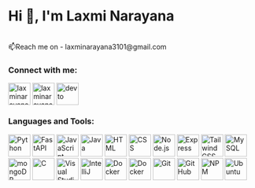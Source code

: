 <h1 align="left">Hi 👋, I'm Laxmi Narayana</h1>
<!-- <h3 align="left">A passionate engineer from India</h3> -->
<!-- <br>💻 Proficient in Java, JavaScript, Python, OOP, C, SQL.<br>🔭 I’m currently working on Web Development projects. -->
<!-- <br>🌱 I’m currently learning MERN Stack. <br> -->
<br>📫Reach me on - laxminarayana3101@gmail.com

<h3 align="left">Connect with me:</h3>
<p align="left">
<a href="https://www.linkedin.com/in/laxminarayana31/" target="_blank"><img align="center" src="https://skillicons.dev/icons?i=linkedin" alt="laxminarayana31" width="45" height="45"/></a>
<a href="https://twitter.com/Shiva_131" target="_blank"><img align="center" src="https://skillicons.dev/icons?i=twitter" alt="laxminarayana31" width="45" height="45"/></a>
<a href="https://dev.to/laxminarayana31" target="_blank"><img  align="center" src="https://skillicons.dev/icons?i=devto" alt="devto" width="45" height="45"/></a>
</p>

<h3 align="left">Languages and Tools:</h3>
<p align="left">
  <a href="https://www.python.org" target="_blank"><img  src="https://skillicons.dev/icons?i=python" alt="Python" width="45" height="45"/></a>
  <a href="https://fastapi.tiangolo.com/tutorial/" target="_blank"><img  src="https://skillicons.dev/icons?i=fastapi" alt="FastAPI" width="45" height="45"/></a>
  <a href="https://www.javascript.com" target="_blank"><img  src="https://skillicons.dev/icons?i=js" alt="JavaScript" width="45" height="45"/></a>
  <a href="https://www.java.com" target="_blank"><img src="https://skillicons.dev/icons?i=java" alt="Java" width="45" height="45"/></a>
  <a href="https://html.spec.whatwg.org/multipage/" target="_blank"><img  src="https://skillicons.dev/icons?i=html" alt="HTML" width="45" height="45"/></a>
  <a href="https://www.w3.org/Style/CSS/Overview.en.html" target="_blank"><img  src="https://skillicons.dev/icons?i=css" alt="CSS" width="45" height="45"/></a>
  <a href="https://nodejs.org/" target="_blank"><img  src="https://skillicons.dev/icons?i=nodejs" alt="Node.js" width="45" height="45"/></a>
  <a href="https://expressjs.com/" target="_blank"><img  src="https://skillicons.dev/icons?i=express" alt="Express" width="45" height="45"/></a>
  <a href="https://tailwindcss.com/" target="_blank"><img  src="https://skillicons.dev/icons?i=tailwind" alt="Tailwind CSS" width="45" height="45"/></a>
  <a href="https://www.mysql.com/" target="_blank"><img  src="https://skillicons.dev/icons?i=mysql" alt="MySQL" width="45" height="45"/></a>
  <a href="https://www.mongodb.com/" target="_blank"><img  src="https://skillicons.dev/icons?i=mongodb" alt="mongoDB" width="45" height="45"/></a>
  <a href="https://www.cprogramming.com/" target="_blank"><img src="https://skillicons.dev/icons?i=c" alt="C" width="45" height="45"/></a>
  <a href="https://code.visualstudio.com/" target="_blank"><img src="https://skillicons.dev/icons?i=vscode" alt="Visual Studio Code" width="45" height="45"/></a>
  <a href="https://www.jetbrains.com/idea/" target="_blank"><img src="https://skillicons.dev/icons?i=idea" alt="IntelliJ" width="45" height="45"/></a>
  <a href="https://www.docker.com/" target="_blank"><img  src="https://skillicons.dev/icons?i=docker" alt="Docker" width="45" height="45"/></a>
  <a href="https://www.postman.com/" target="_blank"><img  src="https://skillicons.dev/icons?i=postman" alt="Docker" width="45" height="45"/></a>
  <a href="https://git-scm.com/" target="_blank"><img  src="https://skillicons.dev/icons?i=git" alt="Git" width="45" height="45"/></a>
  <a href="https://github.com/" target="_blank"><img  src="https://skillicons.dev/icons?i=github" alt="GitHub" width="45" height="45"/></a>
  <a href="https://www.npmjs.com/" target="_blank"><img  src="https://skillicons.dev/icons?i=npm" alt="NPM" width="45" height="45"/></a>
  <a href="https://ubuntu.com/" target="_blank"><img  src="https://skillicons.dev/icons?i=ubuntu" alt="Ubuntu" width="45" height="45"/></a>
</p>


<!--
# 📊 GitHub Stats:
![]([https://github-readme-stats.vercel.app/api?username=LaxmiNarayana31&theme=dark&hide_border=false&include_all_commits=false&count_private=false])<br/>
![](https://github-readme-streak-stats.herokuapp.com/?user=LaxmiNarayana31/&theme=dark&hide_border=false)<br/>
![](https://github-readme-stats.vercel.app/api/top-langs/?username=LaxmiNarayana31&theme=dark&hide_border=false&include_all_commits=false&count_private=false&layout=compact)

### ✍️ Random Dev Quote
![](https://quotes-github-readme.vercel.app/api?type=horizontal&theme=dark)
-->
